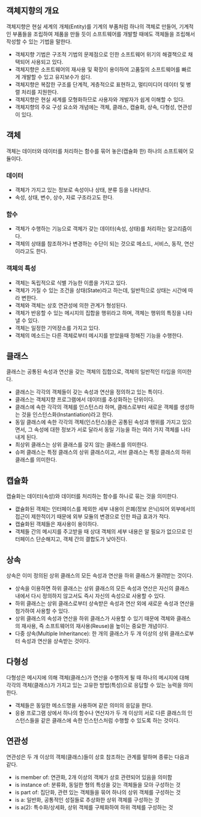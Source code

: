 ## 객체지향의 개요

객체지향은 현실 세계의 개체(Entity)를 기계의 부품처럼 하나의 객체로 만들어, 기계적인 부품들을 조립하여 제품을 만들 듯이 소프트웨어를 개발할 때에도 객체들을 조립해서 작성할 수 있는 기법을 말한다.

- 객체지향 기법은 구조적 기법의 문제점으로 인한 소프트웨어 위기의 해결책으로 채택되어 사용되고 있다.
- 객체지향은 소프트웨어의 재사용 및 확장이 용이하여 고품질의 소프트웨어를 빠르게 개발할 수 있고 유지보수가 쉽다.
- 객체지향은 복잡한 구조를 단계적, 게층적으로 표현하고, 멀티미디어 데이터 및 병렬 처리를 지원한다.
- 객체지향은 현실 세계를 모형화하므로 사용자와 개발자가 쉽게 이해할 수 있다.
- 객체지향의 주요 구성 요소와 개념에는 객체, 클래스, 캡슐화, 상속, 다형성, 연관성이 있다.

## 객체

객체는 데이터와 데이터를 처리하는 함수를 묶어 놓은(캡슐화 한) 하나의 소프트웨어 모듈이다.

### 데이터

- 객체가 가지고 있는 정보로 속성이나 상태, 분류 등을 나타낸다.
- 속성, 상태, 변수, 상수, 자료 구조라고도 한다.

### 함수

- 객체가 수행하는 기능으로 객체가 갖는 데이터(속성, 상태)를 처리하는 알고리즘이다.
- 객체의 상태를 참조하거나 변경하는 수단이 되는 것으로 메소드, 서비스, 동작, 연산이라고도 한다.

### 객체의 특성

- 객체는 독립적으로 식별 가능한 이름을 가지고 있다.
- 객체가 가질 수 있는 조건을 상태(State)라고 하는데, 일반적으로 상태는 시간에 따라 변한다.
- 객체와 객체는 상호 연관성에 의한 관계가 형성된다.
- 객체가 반응할 수 있는 메시지의 집합을 행위라고 하며, 객체는 행위의 특징을 나타낼 수 있다.
- 객체는 일정한 기억장소를 가지고 있다.
- 객체의 메소드는 다른 객체로부터 메시지를 받았을때 정해진 기능을 수행한다.

## 클래스

클래스는 공통된 속성과 연산을 갖는 객체의 집합으로, 객체의 일반적인 타입을 의미한다.

- 클래스는 각각의 객체들이 갖는 속성과 연산을 정의하고 있는 특이다.
- 클래스는 객체지향 프로그램에서 데이터를 추상화하는 단위이다.
- 클래스에 속한 각각의 객체를 인스턴스라 하며, 클래스로부터 새로운 객체를 생성하는 것을 인스턴스화(Instantiation)라고 한다.
- 동일 클래스에 속한 각각의 객체(인스턴스)들은 공통된 속성과 행위를 가지고 있으면서, 그 속성에 대한 정보가 서로 달라서 동일 기능을 하는 여러 가지 객체를 나타내게 된다.
- 최상위 클래스는 상위 클래스를 갖지 않는 클래스를 의미한다.
- 슈퍼 클래스는 특정 클래스의 상위 클래스이고, 서브 클래스는 특정 클래스의 하위 클래스를 의미한다.

## 캡슐화

캡슐화는 데이터(속성)와 데이터를 처리하는 함수를 하나로 묶는 것을 의미한다.

- 캢슐화된 객체는 인터페이스를 제외한 세부 내용이 은폐(정보 은닉)되어 외부에서의 접근이 제한적이기 때문에 외부 모듈의 변경으로 인한 파급 효과가 적다.
- 캡슐화된 객체들은 재사용이 용이하다.
- 객체들 간의 메시지를 주고받을 때 상대 객체의 세부 내용은 알 필요가 없으므로 인터페이스 단순해지고, 객체 간의 결합도가 낮아진다.

## 상속

상속은 이미 정의된 상위 클래스의 모든 속성과 연산을 하위 클래스가 물려받는 것이다.

- 상속을 이용하면 하위 클래스는 상위 클래스의 모든 속성과 연산은 자신의 클래스 내에서 다시 정의하지 않고서도 즉시 자신의 속성으로 사용할 수 있다.
- 하위 클래스는 상위 클래스로부터 상속받은 속성과 연산 외에 새로운 속성과 연산을 첨가하여 사용할 수 있다.
- 상위 클래스의 속성과 연산을 하위 클래스가 사용할 수 있기 때문에 객체와 클래스의 재사용, 즉 소프트웨어의 재사용(Reuse)을 높이는 중요한 개념이다.
- 다중 상속(Multiple Inheritance): 한 개의 클래스가 두 개 이상의 상위 클래스로부터 속성과 연산을 상속받는 것이다.

## 다형성

다형성은 메시지에 의해 객체(클래스)가 연산을 수행하게 될 때 하나의 메시지에 대해 각각의 객체(클래스)가 가지고 있는 고유한 방법(특성)으로 응답할 수 있는 능력을 의미한다.

- 객체들은 동일한 메소드명을 사용하며 같은 의미의 응답을 한다.
- 응용 프로그램 상에서 하나의 함수나 연산자가 두 개 이상의 서로 다른 클래스의 인스턴스들을 같은 클래스에 속한 인스턴스처럼 수행할 수 있도록 하는 것이다.

## 연관성

연관성은 두 개 이상의 객체(클래스)들이 상호 참조하는 관계를 말하며 종류는 다음과 같다.

- is member of: 연관화, 2개 이상의 객체가 상호 관련되어 있음을 의미함
- is instance of: 분류화, 동일한 형의 특성을 갖는 객체들을 모아 구성하는 것
- is part of: 집단화, 관련 있는 객체들을 묶어 하나의 상위 객체를 구성하는 것
- is a: 일반화, 공통적인 성질들로 추상화한 상위 객체를 구성하는 것
- is a(2): 특수화/상세화, 상위 객체를 구체화하여 하위 객체를 구성하는 것
